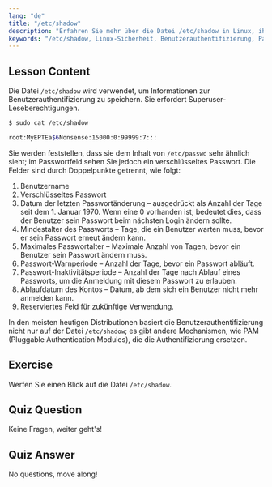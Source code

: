 ```yaml
---
lang: "de"
title: "/etc/shadow"
description: "Erfahren Sie mehr über die Datei /etc/shadow in Linux, ihre Felder und wie sie Benutzerpasswörter schützt. Verstehen Sie die Linux-Authentifizierung für Anfänger."
keywords: "/etc/shadow, Linux-Sicherheit, Benutzerauthentifizierung, Passwortverwaltung, Linux-Tutorial, Anfängerleitfaden"
---
```


## Lesson Content

Die Datei `/etc/shadow` wird verwendet, um Informationen zur Benutzerauthentifizierung zu speichern. Sie erfordert Superuser-Leseberechtigungen.

```bash
$ sudo cat /etc/shadow

root:MyEPTEa$6Nonsense:15000:0:99999:7:::
```

Sie werden feststellen, dass sie dem Inhalt von `/etc/passwd` sehr ähnlich sieht; im Passwortfeld sehen Sie jedoch ein verschlüsseltes Passwort. Die Felder sind durch Doppelpunkte getrennt, wie folgt:

1. Benutzername
2. Verschlüsseltes Passwort
3. Datum der letzten Passwortänderung – ausgedrückt als Anzahl der Tage seit dem 1. Januar 1970. Wenn eine 0 vorhanden ist, bedeutet dies, dass der Benutzer sein Passwort beim nächsten Login ändern sollte.
4. Mindestalter des Passworts – Tage, die ein Benutzer warten muss, bevor er sein Passwort erneut ändern kann.
5. Maximales Passwortalter – Maximale Anzahl von Tagen, bevor ein Benutzer sein Passwort ändern muss.
6. Passwort-Warnperiode – Anzahl der Tage, bevor ein Passwort abläuft.
7. Passwort-Inaktivitätsperiode – Anzahl der Tage nach Ablauf eines Passworts, um die Anmeldung mit diesem Passwort zu erlauben.
8. Ablaufdatum des Kontos – Datum, ab dem sich ein Benutzer nicht mehr anmelden kann.
9. Reserviertes Feld für zukünftige Verwendung.

In den meisten heutigen Distributionen basiert die Benutzerauthentifizierung nicht nur auf der Datei `/etc/shadow`; es gibt andere Mechanismen, wie PAM (Pluggable Authentication Modules), die die Authentifizierung ersetzen.

## Exercise

Werfen Sie einen Blick auf die Datei `/etc/shadow`.

## Quiz Question

Keine Fragen, weiter geht's!

## Quiz Answer

No questions, move along!
